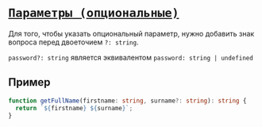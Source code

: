 # [`Параметры (опциональные)`](../index.md)

Для того, чтобы указать опциональный параметр, нужно добавить знак вопроса перед двоеточием `?: string`.

`password?: string` является эквивалентом `password: string | undefined`

## Пример

```ts
function getFullName(firstname: string, surname?: string): string {
  return `${firstname} ${surname}`;
}
```
